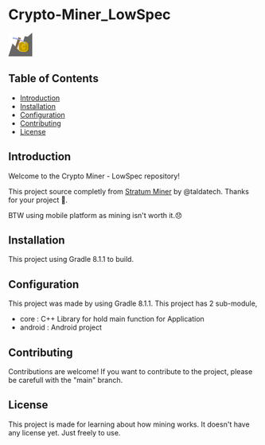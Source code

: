 # Crypto-Miner_LowSpec

![Project Image](project.svg)

## Table of Contents
- [Introduction](#introduction)
- [Installation](#installation)
- [Configuration](#configuration)
- [Contributing](#contributing)
- [License](#license)

## Introduction
Welcome to the Crypto Miner - LowSpec repository!

This project source completly from [Stratum Miner](https://github.com/taldatech/StratumMiner) by @taldatech. Thanks for your project 🙏.

BTW using mobile platform as mining isn't worth it.😞

## Installation
This project using Gradle 8.1.1 to build.

## Configuration
This project was made by using Gradle 8.1.1. This project has 2 sub-module, 
- core : C++ Library for hold main function for Application
- android : Android project 

## Contributing
Contributions are welcome! If you want to contribute to the project, please be carefull with the "main" branch.

## License
This project is made for learning about how mining works. It doesn't have any license yet. Just freely to use.

